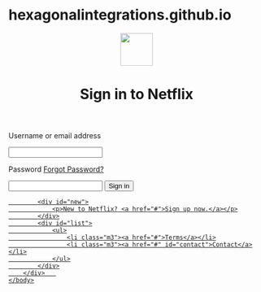 # hexagonalintegrations.github.io
<html>
    <head>
        <title>Web Developing</title>
        <link rel="stylesheet" type="text/css" href="style.css">
    </head>
    <body>
        <header>
            <img src="logo 2.png" width="64px" height="64px">
            <h1>Sign in to Netflix</h1>
        </header>
        <div id="loginbox">
            <label id="login">
                <p>Username or email address</p>
                <input type="text">
            </label>
            <label id="password">
                <p>Password <a href="#">Forgot Password?</a></p>
                <input type="password">
            </label>
                <a href="#">
                <input type="submit" value="Sign in">
                
            <div id="new">
                <p>New to Netflix? <a href="#">Sign up now.</a></p>
            </div>
            <div id="list">
                <ul>
                    <li class="m3"><a href="#">Terms</a></li>
                    <li class="m3"><a href="#" id="contact">Contact</a></li>
                </ul>
            </div>
        </div>   
    </body>
</html>
